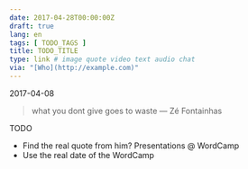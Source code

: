 ```yaml
---
date: 2017-04-28T00:00:00Z
draft: true
lang: en
tags: [ TODO_TAGS ]
title: TODO_TITLE
type: link # image quote video text audio chat
via: "[Who](http://example.com)"
---
```



2017-04-08

> what you dont give goes to waste
> — Zé Fontainhas

TODO
* Find the real quote from him? Presentations @ WordCamp
* Use the real date of the WordCamp

